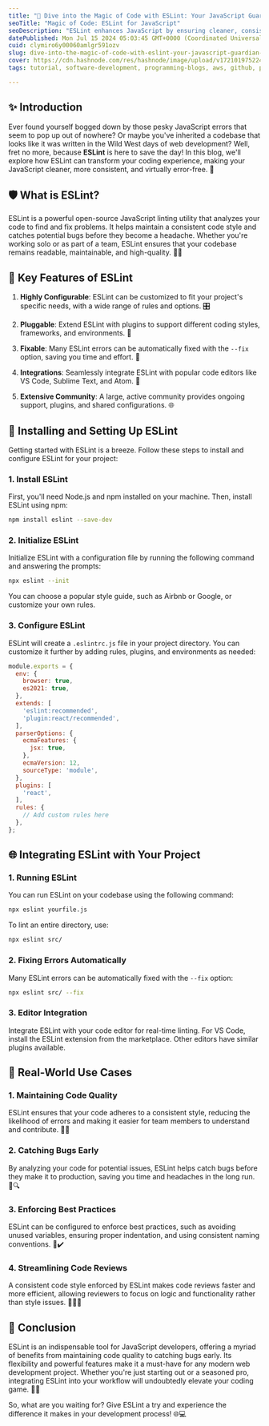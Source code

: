 ```yaml
---
title: "🚀 Dive into the Magic of Code with ESLint: Your JavaScript Guardian Angel! 🛡️"
seoTitle: "Magic of Code: ESLint for JavaScript"
seoDescription: "ESLint enhances JavaScript by ensuring cleaner, consistent, and error-free code, transforming your development experience"
datePublished: Mon Jul 15 2024 05:03:45 GMT+0000 (Coordinated Universal Time)
cuid: clymiro6y00060amlgr591ozv
slug: dive-into-the-magic-of-code-with-eslint-your-javascript-guardian-angel
cover: https://cdn.hashnode.com/res/hashnode/image/upload/v1721019752245/9ee0d091-8a96-46c2-b301-05c999c94aca.png
tags: tutorial, software-development, programming-blogs, aws, github, programming, python, web-development, nodejs, machine-learning, git, webdev, reactjs, devops, software-engineering

---
```


## ✨ Introduction

Ever found yourself bogged down by those pesky JavaScript errors that seem to pop up out of nowhere? Or maybe you've inherited a codebase that looks like it was written in the Wild West days of web development? Well, fret no more, because **ESLint** is here to save the day! In this blog, we'll explore how ESLint can transform your coding experience, making your JavaScript cleaner, more consistent, and virtually error-free. 🌟

## 🛡️ What is ESLint?

ESLint is a powerful open-source JavaScript linting utility that analyzes your code to find and fix problems. It helps maintain a consistent code style and catches potential bugs before they become a headache. Whether you're working solo or as part of a team, ESLint ensures that your codebase remains readable, maintainable, and high-quality. 📏🔧

## 🌟 Key Features of ESLint

1. **Highly Configurable**: ESLint can be customized to fit your project's specific needs, with a wide range of rules and options. 🎛️
    
2. **Pluggable**: Extend ESLint with plugins to support different coding styles, frameworks, and environments. 🔌
    
3. **Fixable**: Many ESLint errors can be automatically fixed with the `--fix` option, saving you time and effort. 🔄
    
4. **Integrations**: Seamlessly integrate ESLint with popular code editors like VS Code, Sublime Text, and Atom. 🔗
    
5. **Extensive Community**: A large, active community provides ongoing support, plugins, and shared configurations. 🌐
    

## 🚀 Installing and Setting Up ESLint

Getting started with ESLint is a breeze. Follow these steps to install and configure ESLint for your project:

### 1\. Install ESLint

First, you'll need Node.js and npm installed on your machine. Then, install ESLint using npm:

```bash
npm install eslint --save-dev
```

### 2\. Initialize ESLint

Initialize ESLint with a configuration file by running the following command and answering the prompts:

```bash
npx eslint --init
```

You can choose a popular style guide, such as Airbnb or Google, or customize your own rules.

### 3\. Configure ESLint

ESLint will create a `.eslintrc.js` file in your project directory. You can customize it further by adding rules, plugins, and environments as needed:

```javascript
module.exports = {
  env: {
    browser: true,
    es2021: true,
  },
  extends: [
    'eslint:recommended',
    'plugin:react/recommended',
  ],
  parserOptions: {
    ecmaFeatures: {
      jsx: true,
    },
    ecmaVersion: 12,
    sourceType: 'module',
  },
  plugins: [
    'react',
  ],
  rules: {
    // Add custom rules here
  },
};
```

## 🌐 Integrating ESLint with Your Project

### 1\. Running ESLint

You can run ESLint on your codebase using the following command:

```bash
npx eslint yourfile.js
```

To lint an entire directory, use:

```bash
npx eslint src/
```

### 2\. Fixing Errors Automatically

Many ESLint errors can be automatically fixed with the `--fix` option:

```bash
npx eslint src/ --fix
```

### 3\. Editor Integration

Integrate ESLint with your code editor for real-time linting. For VS Code, install the ESLint extension from the marketplace. Other editors have similar plugins available.

## 🌟 Real-World Use Cases

### 1\. Maintaining Code Quality

ESLint ensures that your code adheres to a consistent style, reducing the likelihood of errors and making it easier for team members to understand and contribute. 👥✨

### 2\. Catching Bugs Early

By analyzing your code for potential issues, ESLint helps catch bugs before they make it to production, saving you time and headaches in the long run. 🐞🔍

### 3\. Enforcing Best Practices

ESLint can be configured to enforce best practices, such as avoiding unused variables, ensuring proper indentation, and using consistent naming conventions. 📏✔️

### 4\. Streamlining Code Reviews

A consistent code style enforced by ESLint makes code reviews faster and more efficient, allowing reviewers to focus on logic and functionality rather than style issues. 🕵️‍♂️📝

## 🎉 Conclusion

ESLint is an indispensable tool for JavaScript developers, offering a myriad of benefits from maintaining code quality to catching bugs early. Its flexibility and powerful features make it a must-have for any modern web development project. Whether you're just starting out or a seasoned pro, integrating ESLint into your workflow will undoubtedly elevate your coding game. 🌟🚀

So, what are you waiting for? Give ESLint a try and experience the difference it makes in your development process! 🌐💻